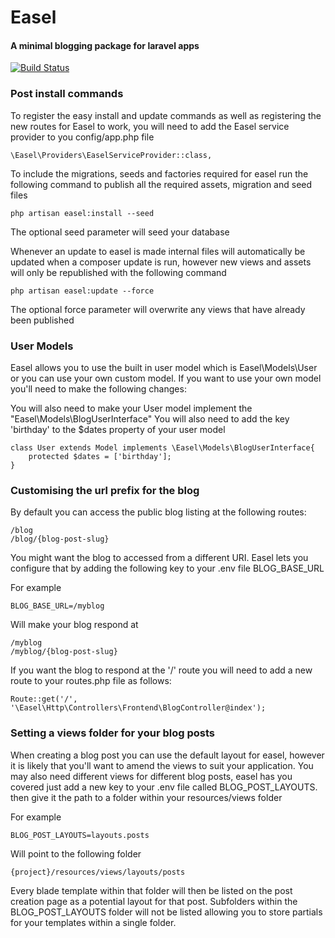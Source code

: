 # Easel
#### A minimal blogging package for laravel apps

[![Build Status](https://api.travis-ci.org/talv86/easel.svg)](https://travis-ci.org/talv86/easel)

### Post install commands

To register the easy install and update commands as well as registering the new routes for Easel to work, you will need to add the Easel service provider to you config/app.php file
```
\Easel\Providers\EaselServiceProvider::class,
```

To include the migrations, seeds and factories required for easel run the following command to publish all the required assets, migration and seed files
```
php artisan easel:install --seed
```
The optional seed parameter will seed your database
 
Whenever an update to easel is made internal files will automatically be updated when a composer update is run, however new views and assets will only be republished with the following command
```
php artisan easel:update --force
```
The optional force parameter will overwrite any views that have already been published


### User Models
Easel allows you to use the built in user model which is Easel\Models\User or you can use your own custom model. If you want to use your own model you'll need to make the following changes: 

You will also need to make your User model implement the "Easel\Models\BlogUserInterface" 
You will also need to add the key 'birthday' to the $dates property of your user model
```
class User extends Model implements \Easel\Models\BlogUserInterface{
    protected $dates = ['birthday'];
}
```

### Customising the url prefix for the blog
By default you can access the public blog listing at the following routes:
```
/blog
/blog/{blog-post-slug}
```
You might want the blog to accessed from a different URI.
Easel lets you configure that by adding the following key to your .env file BLOG_BASE_URL

For example

```
BLOG_BASE_URL=/myblog
```
Will make your blog respond at 
```
/myblog
/myblog/{blog-post-slug}
```

If you want the blog to respond at the '/' route you will need to add a new route to your routes.php file as follows:
```
Route::get('/', '\Easel\Http\Controllers\Frontend\BlogController@index');
```

### Setting a views folder for your blog posts
When creating a blog post you can use the default layout for easel, however it is likely that you'll want to amend the views to suit your application. 
You may also need different views for different blog posts, easel has you covered just add a new key to your .env file called BLOG_POST_LAYOUTS. then give it the path to a folder within your resources/views folder

For example

```
BLOG_POST_LAYOUTS=layouts.posts
```

Will point to the following folder

```
{project}/resources/views/layouts/posts
```

Every blade template within that folder will then be listed on the post creation page as a potential layout for that post. Subfolders within the BLOG_POST_LAYOUTS folder will not be listed allowing you to store partials for your templates within a single folder.

